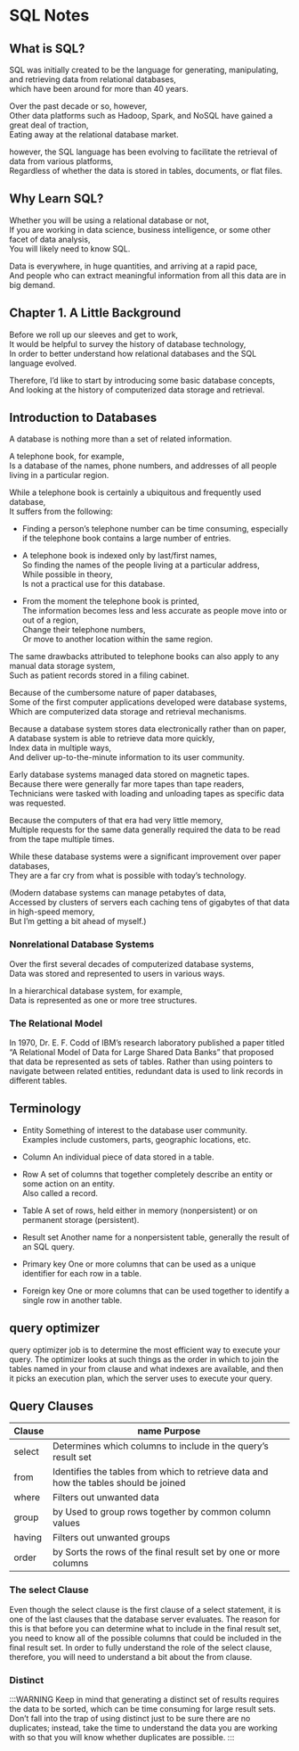 # SQL Notes

## What is SQL?

SQL was initially created to be the language for generating, manipulating, and retrieving data from relational databases,  
which have been around for more than 40 years.

Over the past decade or so, however,  
Other data platforms such as Hadoop, Spark, and NoSQL have gained a great deal of traction,  
Eating away at the relational database market.

however, the SQL language has been evolving to facilitate the retrieval of data from various platforms,  
Regardless of whether the data is stored in tables, documents, or flat files.

## Why Learn SQL?

Whether you will be using a relational database or not,  
If you are working in data science, business intelligence, or some other facet of data analysis,  
You will likely need to know SQL.

Data is everywhere, in huge quantities, and arriving at a rapid pace,  
And people who can extract meaningful information from all this data are in big demand.

## Chapter 1. A Little Background

Before we roll up our sleeves and get to work,  
It would be helpful to survey the history of database technology,  
In order to better understand how relational databases and the SQL language evolved.

Therefore, I’d like to start by introducing some basic database concepts,  
And looking at the history of computerized data storage and retrieval.

## Introduction to Databases

A database is nothing more than a set of related information.

A telephone book, for example,  
Is a database of the names, phone numbers, and addresses of all people living in a particular region.

While a telephone book is certainly a ubiquitous and frequently used database,  
It suffers from the following:

- Finding a person’s telephone number can be time consuming, especially if the telephone book contains a large number of entries.

- A telephone book is indexed only by last/first names,  
  So finding the names of the people living at a particular address,  
  While possible in theory,  
  Is not a practical use for this database.

- From the moment the telephone book is printed,  
  The information becomes less and less accurate as people move into or out of a region,  
  Change their telephone numbers,  
  Or move to another location within the same region.

The same drawbacks attributed to telephone books can also apply to any manual data storage system,  
Such as patient records stored in a filing cabinet.

Because of the cumbersome nature of paper databases,  
Some of the first computer applications developed were database systems,  
Which are computerized data storage and retrieval mechanisms.

Because a database system stores data electronically rather than on paper,  
A database system is able to retrieve data more quickly,  
Index data in multiple ways,  
And deliver up-to-the-minute information to its user community.

Early database systems managed data stored on magnetic tapes.  
Because there were generally far more tapes than tape readers,  
Technicians were tasked with loading and unloading tapes as specific data was requested.

Because the computers of that era had very little memory,  
Multiple requests for the same data generally required the data to be read from the tape multiple times.

While these database systems were a significant improvement over paper databases,  
They are a far cry from what is possible with today’s technology.

(Modern database systems can manage petabytes of data,  
Accessed by clusters of servers each caching tens of gigabytes of that data in high-speed memory,  
But I’m getting a bit ahead of myself.)

### Nonrelational Database Systems

Over the first several decades of computerized database systems,  
Data was stored and represented to users in various ways.

In a hierarchical database system, for example,  
Data is represented as one or more tree structures.

### The Relational Model

In 1970, Dr. E. F. Codd of IBM’s research laboratory published
a paper titled “A Relational Model of Data for Large Shared
Data Banks” that proposed that data be represented as sets of
tables. Rather than using pointers to navigate between related
entities, redundant data is used to link records in different
tables.

## Terminology

- Entity
  Something of interest to the database user community.  
  Examples include customers, parts, geographic locations, etc.

- Column
  An individual piece of data stored in a table.

- Row
  A set of columns that together completely describe an entity or some action on an entity.  
  Also called a record.

- Table
  A set of rows, held either in memory (nonpersistent) or on permanent storage (persistent).

- Result set
  Another name for a nonpersistent table, generally the result of an SQL query.

- Primary key
  One or more columns that can be used as a unique identifier for each row in a table.

- Foreign key
  One or more columns that can be used together to identify a single row in another table.

## query optimizer

query optimizer job is to determine the
most efficient way to execute your query. The optimizer looks
at such things as the order in which to join the tables named in
your from clause and what indexes are available, and then it
picks an execution plan, which the server uses to execute your
query.

## Query Clauses

| Clause | name Purpose                                                                          |
| ------ | ------------------------------------------------------------------------------------- |
| select | Determines which columns to include in the query’s result set                         |
| from   | Identifies the tables from which to retrieve data and how the tables should be joined |
| where  | Filters out unwanted data                                                             |
| group  | by Used to group rows together by common column values                                |
| having | Filters out unwanted groups                                                           |
| order  | by Sorts the rows of the final result set by one or more columns                      |

### The select Clause

Even though the select clause is the first clause of a select statement, it is one of the last clauses that the database server
evaluates. The reason for this is that before you can determine
what to include in the final result set, you need to know all of
the possible columns that could be included in the final result
set. In order to fully understand the role of the select clause,
therefore, you will need to understand a bit about the from
clause.

### Distinct

:::WARNING
Keep in mind that generating a distinct set of results requires the data to
be sorted, which can be time consuming for large result sets. Don’t fall
into the trap of using distinct just to be sure there are no duplicates;
instead, take the time to understand the data you are working with so that
you will know whether duplicates are possible.
:::
